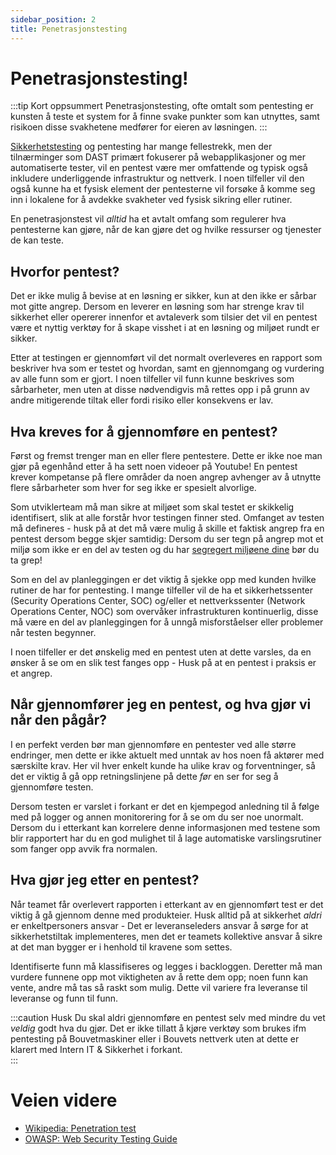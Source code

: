 ```yaml
---
sidebar_position: 2
title: Penetrasjonstesting 
---
```


# Penetrasjonstesting!
:::tip Kort oppsummert
Penetrasjonstesting, ofte omtalt som pentesting er kunsten å teste et system for å finne svake punkter som kan utnyttes, samt risikoen disse svakhetene medfører for eieren av løsningen. 
:::

[Sikkerhetstesting](../03_utvikle/08_sikkerhetstesting.md) og pentesting har mange fellestrekk, men der tilnærminger som DAST primært fokuserer på webapplikasjoner og mer automatiserte tester, vil en pentest være mer omfattende og typisk også inkludere underliggende infrastruktur og nettverk. I noen tilfeller vil den også kunne ha et fysisk element der pentesterne vil forsøke å komme seg inn i lokalene for å avdekke svakheter ved fysisk sikring eller rutiner. 

En penetrasjonstest vil _alltid_ ha et avtalt omfang som regulerer hva pentesterne kan gjøre, når de kan gjøre det og hvilke ressurser og tjenester de kan teste. 

## Hvorfor pentest? 
Det er ikke mulig å bevise at en løsning er sikker, kun at den ikke er sårbar mot gitte angrep. Dersom en leverer en løsning som har strenge krav til sikkerhet eller opererer innenfor et avtaleverk som tilsier det vil en pentest være et nyttig verktøy for å skape visshet i at en løsning og miljøet rundt er sikker.

Etter at testingen er gjennomført vil det normalt overleveres en rapport som beskriver hva som er testet og hvordan, samt en gjennomgang og vurdering av alle funn som er gjort. I noen tilfeller vil funn kunne beskrives som sårbarheter, men uten at disse nødvendigvis må rettes opp i på grunn av andre mitigerende tiltak eller fordi risiko eller konsekvens er lav.

## Hva kreves for å gjennomføre en pentest? 
Først og fremst trenger man en eller flere pentestere. Dette er ikke noe man gjør på egenhånd etter å ha sett noen videoer på Youtube! En pentest krever kompetanse på flere områder da noen angrep avhenger av å utnytte flere sårbarheter som hver for seg ikke er spesielt alvorlige. 

Som utviklerteam må man sikre at miljøet som skal testet er skikkelig identifisert, slik at alle forstår hvor testingen finner sted. Omfanget av testen må defineres - husk på at det må være mulig å skille et faktisk angrep fra en pentest dersom begge skjer samtidig: Dersom du ser tegn på angrep mot et miljø som ikke er en del av testen og du har [segregert miljøene dine](../02_designe/03_segregering.md) bør du ta grep! 

Som en del av planleggingen er det viktig å sjekke opp med kunden hvilke rutiner de har for pentesting. I mange tilfeller vil de ha et sikkerhetssenter (Security Operations Center, SOC) og/eller et nettverkssenter (Network Operations Center, NOC) som overvåker infrastrukturen kontinuerlig, disse må være en del av planleggingen for å unngå misforståelser eller problemer når testen begynner. 

I noen tilfeller er det ønskelig med en pentest uten at dette varsles, da en ønsker å se om en slik test fanges opp - Husk på at en pentest i praksis er et angrep.

## Når gjennomfører jeg en pentest, og hva gjør vi når den pågår? 
I en perfekt verden bør man gjennomføre en pentester ved alle større endringer, men dette er ikke aktuelt med unntak av hos noen få aktører med særskilte krav. Her vil hver enkelt kunde ha ulike krav og forventninger, så det er viktig å gå opp retningslinjene på dette _før_ en ser for seg å gjennomføre testen.  

Dersom testen er varslet i forkant er det en kjempegod anledning til å følge med på logger og annen monitorering for å se om du ser noe unormalt. Dersom du i etterkant kan korrelere denne informasjonen med testene som blir rapportert har du en god mulighet til å lage automatiske varslingsrutiner som fanger opp avvik fra normalen. 

## Hva gjør jeg etter en pentest? 
Når teamet får overlevert rapporten i etterkant av en gjennomført test er det viktig å gå gjennom denne med produkteier. Husk alltid på at sikkerhet _aldri_ er enkeltpersoners ansvar - Det er leveranseleders ansvar å sørge for at sikkerhetstiltak implementeres, men det er teamets kollektive ansvar å sikre at det man bygger er i henhold til kravene som settes. 

Identifiserte funn må klassifiseres og legges i backloggen. Deretter må man vurdere funnene opp mot viktigheten av å rette dem opp; noen funn kan vente, andre må tas så raskt som mulig. Dette vil variere fra leveranse til leveranse og funn til funn. 

:::caution Husk
Du skal aldri gjennomføre en pentest selv med mindre du vet _veldig_ godt hva du gjør. Det er ikke tillatt å kjøre verktøy som brukes ifm pentesting på Bouvetmaskiner eller i Bouvets nettverk uten at dette er klarert med Intern IT & Sikkerhet i forkant.  
:::

# Veien videre
* [Wikipedia: Penetration test](https://en.wikipedia.org/wiki/Penetration_test)
* [OWASP: Web Security Testing Guide](https://owasp.org/www-project-web-security-testing-guide/)
